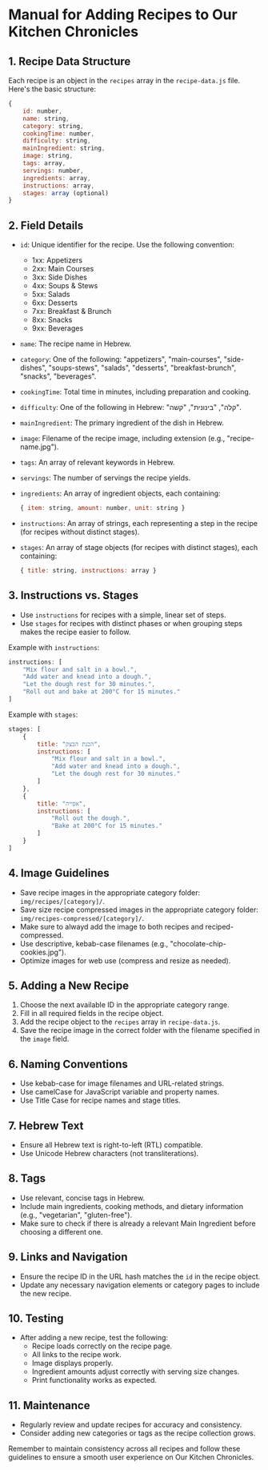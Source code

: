 # Manual for Adding Recipes to Our Kitchen Chronicles

## 1. Recipe Data Structure

Each recipe is an object in the `recipes` array in the `recipe-data.js` file. Here's the basic structure:

```javascript
{
    id: number,
    name: string,
    category: string,
    cookingTime: number,
    difficulty: string,
    mainIngredient: string,
    image: string,
    tags: array,
    servings: number,
    ingredients: array,
    instructions: array,
    stages: array (optional)
}
```

## 2. Field Details

- `id`: Unique identifier for the recipe. Use the following convention:
  - 1xx: Appetizers
  - 2xx: Main Courses
  - 3xx: Side Dishes
  - 4xx: Soups & Stews
  - 5xx: Salads
  - 6xx: Desserts
  - 7xx: Breakfast & Brunch
  - 8xx: Snacks
  - 9xx: Beverages

- `name`: The recipe name in Hebrew.
- `category`: One of the following: "appetizers", "main-courses", "side-dishes", "soups-stews", "salads", "desserts", "breakfast-brunch", "snacks", "beverages".
- `cookingTime`: Total time in minutes, including preparation and cooking.
- `difficulty`: One of the following in Hebrew: "קלה", "בינונית", "קשה".
- `mainIngredient`: The primary ingredient of the dish in Hebrew.
- `image`: Filename of the recipe image, including extension (e.g., "recipe-name.jpg").
- `tags`: An array of relevant keywords in Hebrew.
- `servings`: The number of servings the recipe yields.
- `ingredients`: An array of ingredient objects, each containing:
  ```javascript
  { item: string, amount: number, unit: string }
  ```
- `instructions`: An array of strings, each representing a step in the recipe (for recipes without distinct stages).
- `stages`: An array of stage objects (for recipes with distinct stages), each containing:
  ```javascript
  { title: string, instructions: array }
  ```

## 3. Instructions vs. Stages

- Use `instructions` for recipes with a simple, linear set of steps.
- Use `stages` for recipes with distinct phases or when grouping steps makes the recipe easier to follow.

Example with `instructions`:
```javascript
instructions: [
    "Mix flour and salt in a bowl.",
    "Add water and knead into a dough.",
    "Let the dough rest for 30 minutes.",
    "Roll out and bake at 200°C for 15 minutes."
]
```

Example with `stages`:
```javascript
stages: [
    {
        title: "הכנת הבצק",
        instructions: [
            "Mix flour and salt in a bowl.",
            "Add water and knead into a dough.",
            "Let the dough rest for 30 minutes."
        ]
    },
    {
        title: "אפייה",
        instructions: [
            "Roll out the dough.",
            "Bake at 200°C for 15 minutes."
        ]
    }
]
```

## 4. Image Guidelines

- Save recipe images in the appropriate category folder: `img/recipes/[category]/`.
- Save size recipe compressed images in the appropriate category folder: `img/recipes-compressed/[category]/`.
- Make sure to alwayd add the image to both recipes and reciped-compressed.
- Use descriptive, kebab-case filenames (e.g., "chocolate-chip-cookies.jpg").
- Optimize images for web use (compress and resize as needed).

## 5. Adding a New Recipe

1. Choose the next available ID in the appropriate category range.
2. Fill in all required fields in the recipe object.
3. Add the recipe object to the `recipes` array in `recipe-data.js`.
4. Save the recipe image in the correct folder with the filename specified in the `image` field.

## 6. Naming Conventions

- Use kebab-case for image filenames and URL-related strings.
- Use camelCase for JavaScript variable and property names.
- Use Title Case for recipe names and stage titles.

## 7. Hebrew Text

- Ensure all Hebrew text is right-to-left (RTL) compatible.
- Use Unicode Hebrew characters (not transliterations).

## 8. Tags

- Use relevant, concise tags in Hebrew.
- Include main ingredients, cooking methods, and dietary information (e.g., "vegetarian", "gluten-free").
- Make sure to check if there is already a relevant Main Ingredient before choosing a different one.

## 9. Links and Navigation

- Ensure the recipe ID in the URL hash matches the `id` in the recipe object.
- Update any necessary navigation elements or category pages to include the new recipe.

## 10. Testing

- After adding a new recipe, test the following:
  - Recipe loads correctly on the recipe page.
  - All links to the recipe work.
  - Image displays properly.
  - Ingredient amounts adjust correctly with serving size changes.
  - Print functionality works as expected.

## 11. Maintenance

- Regularly review and update recipes for accuracy and consistency.
- Consider adding new categories or tags as the recipe collection grows.

Remember to maintain consistency across all recipes and follow these guidelines to ensure a smooth user experience on Our Kitchen Chronicles.

